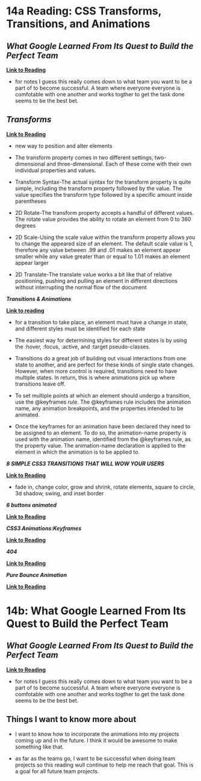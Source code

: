 14a Reading: CSS Transforms, Transitions, and Animations
===

***What Google Learned From Its Quest to Build the Perfect Team***
---

**[Link to Reading](https://www.nytimes.com/2016/02/28/magazine/what-google-learned-from-its-quest-to-build-the-perfect-team.html)**

- for notes I guess this really comes down to what team you want to be a part of to become successful.  A team where everyone everyone is comfotable with one another and works togther to get the task done seems to be the best bet.  

***Transforms***
---

**[Link to Reading](https://learn.shayhowe.com/advanced-html-css/css-transforms/)**

- new way to position and alter elements

- The transform property comes in two different settings, two-dimensional and three-dimensional. Each of these come with their own individual properties and values.

- Transform Syntax-The actual syntax for the transform property is quite simple, including the transform property followed by the value. The value specifies the transform type followed by a specific amount inside parentheses

- 2D Rotate-The transform property accepts a handful of different values. The rotate value provides the ability to rotate an element from 0 to 360 degrees

- 2D Scale-Using the scale value within the transform property allows you to change the appeared size of an element. The default scale value is 1, therefore any value between .99 and .01 makes an element appear smaller while any value greater than or equal to 1.01 makes an element appear larger

- 2D Translate-The translate value works a bit like that of relative positioning, pushing and pulling an element in different directions without interrupting the normal flow of the document

***Transitions & Animations***

**[Link to reading](https://learn.shayhowe.com/advanced-html-css/transitions-animations/)**

- for a transition to take place, an element must have a change in state, and different styles must be identified for each state

- The easiest way for determining styles for different states is by using the :hover, :focus, :active, and :target pseudo-classes.

- Transitions do a great job of building out visual interactions from one state to another, and are perfect for these kinds of single state changes. However, when more control is required, transitions need to have multiple states. In return, this is where animations pick up where transitions leave off.

- To set multiple points at which an element should undergo a transition, use the @keyframes rule. The @keyframes rule includes the animation name, any animation breakpoints, and the properties intended to be animated.

- Once the keyframes for an animation have been declared they need to be assigned to an element. To do so, the animation-name property is used with the animation name, identified from the @keyframes rule, as the property value. The animation-name declaration is applied to the element in which the animation is to be applied to.

***8 SIMPLE CSS3 TRANSITIONS THAT WILL WOW YOUR USERS***

**[Link to Reading](https://www.webdesignerdepot.com/2014/05/8-simple-css3-transitions-that-will-wow-your-users)**

- fade in, change color, grow and shrink, rotate elements, square to circle, 3d shadow, swing, and inset border

***6 buttons animated***

**[Link to Reading](https://codepen.io/retyui/pen/ByoaXV)**

***CSS3 Animations:Keyframes***

**[Link to Reading](https://codepen.io/akshaychauhan/pen/dyBqVo)**

***404***

**[Link to Reading](https://codepen.io/kieranfivestars/pen/MYdQxX)**

***Pure Bounce Animation***

**[Link to Reading](https://codepen.io/dp_lewis/pen/QWMxRR)**

14b: What Google Learned From Its Quest to Build the Perfect Team
===

***What Google Learned From Its Quest to Build the Perfect Team***
---

**[Link to Reading](https://www.nytimes.com/2016/02/28/magazine/what-google-learned-from-its-quest-to-build-the-perfect-team.html)**

- for notes I guess this really comes down to what team you want to be a part of to become successful.  A team where everyone everyone is comfotable with one another and works togther to get the task done seems to be the best bet.

## Things I want to know more about

- I want to know how to incorporate the animations into my projects coming up and in the future.  I think it would be awesome to make something like that.  

- as far as the teams go, I want to be successful when doing team projects so this reading wull continue to help me reach that goal.  This is a goal for all future team projects.